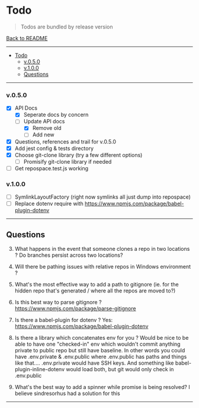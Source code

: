 # Todo

> Todos are bundled by release version

[Back to README](../README.md)

---

<!-- TOC START min:1 max:3 link:true update:true -->

* [Todo](#todo)
  * [v.0.5.0](#v050)
  * [v.1.0.0](#v100)
  * [Questions](#questions)

<!-- TOC END -->

---

### v.0.5.0

* [x] API Docs
  * [x] Seperate docs by concern
  * [ ] Update API docs
    * [x] Remove old
    * [ ] Add new
* [x] Questions, references and trail for v.0.5.0
* [x] Add jest config & tests directory
* [x] Choose git-clone library (try a few different options)
  * [ ] Promisify git-clone library if needed
* [ ] Get repospace.test.js working

### v.1.0.0

* [ ] SymlinkLayoutFactory (right now symlinks all just dump into repospace)
* [ ] Replace dotenv require with https://www.npmjs.com/package/babel-plugin-dotenv

---

## Questions

3. What happens in the event that someone clones a repo in two locations ? Do branches persist across two locations?

4. Will there be pathing issues with relative repos in Windows environment ?

5. What's the most effective way to add a path to gitignore (ie. for the hidden repo that's generated / where all the repos are moved to?)

6. Is this best way to parse gitignore ? https://www.npmjs.com/package/parse-gitignore
7. Is there a babel-plugin for dotenv ? Yes: https://www.npmjs.com/package/babel-plugin-dotenv
8. Is there a library which concatenates env for you ? Would be nice to be able to have one "checked-in" env which wouldn't commit anything private to public repo but still have baseline. In other words you could have .env.private & .env.public where .env.public has paths and things like that.... .env.private would have SSH keys. And something like babel-plugin-inline-dotenv would load both, but git would only check in .env.public
9. What's the best way to add a spinner while promise is being resolved? I believe sindresorhus had a solution for this

---
